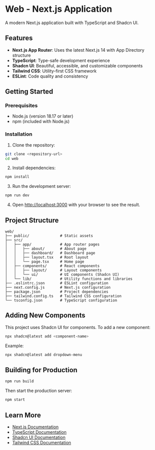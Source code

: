 # Web - Next.js Application

A modern Next.js application built with TypeScript and Shadcn UI.

## Features

- **Next.js App Router**: Uses the latest Next.js 14 with App Directory structure
- **TypeScript**: Type-safe development experience
- **Shadcn UI**: Beautiful, accessible, and customizable components
- **Tailwind CSS**: Utility-first CSS framework
- **ESLint**: Code quality and consistency

## Getting Started

### Prerequisites

- Node.js (version 18.17 or later)
- npm (included with Node.js)

### Installation

1. Clone the repository:

```bash
git clone <repository-url>
cd web
```

2. Install dependencies:

```bash
npm install
```

3. Run the development server:

```bash
npm run dev
```

4. Open [http://localhost:3000](http://localhost:3000) with your browser to see the result.

## Project Structure

```
web/
├── public/              # Static assets
├── src/
│   ├── app/             # App router pages
│   │   ├── about/       # About page
│   │   ├── dashboard/   # Dashboard page
│   │   ├── layout.tsx   # Root layout
│   │   └── page.tsx     # Home page
│   ├── components/      # React components
│   │   ├── layout/      # Layout components
│   │   └── ui/          # UI components (Shadcn UI)
│   └── lib/             # Utility functions and libraries
├── .eslintrc.json       # ESLint configuration
├── next.config.js       # Next.js configuration
├── package.json         # Project dependencies
├── tailwind.config.ts   # Tailwind CSS configuration
└── tsconfig.json        # TypeScript configuration
```

## Adding New Components

This project uses Shadcn UI for components. To add a new component:

```bash
npx shadcn@latest add <component-name>
```

Example:

```bash
npx shadcn@latest add dropdown-menu
```

## Building for Production

```bash
npm run build
```

Then start the production server:

```bash
npm start
```

## Learn More

- [Next.js Documentation](https://nextjs.org/docs)
- [TypeScript Documentation](https://www.typescriptlang.org/docs)
- [Shadcn UI Documentation](https://ui.shadcn.com)
- [Tailwind CSS Documentation](https://tailwindcss.com/docs)
